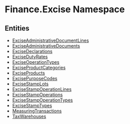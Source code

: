 ﻿---
uid: Finance.Excise
---
# Finance.Excise Namespace

## Entities
- [ExciseAdministrativeDocumentLines](Finance.Excise.ExciseAdministrativeDocumentLines.md)  
- [ExciseAdministrativeDocuments](Finance.Excise.ExciseAdministrativeDocuments.md)  
- [ExciseDeclarations](Finance.Excise.ExciseDeclarations.md)  
- [ExciseDutyRates](Finance.Excise.ExciseDutyRates.md)  
- [ExciseOperationTypes](Finance.Excise.ExciseOperationTypes.md)  
- [ExciseProductCategories](Finance.Excise.ExciseProductCategories.md)  
- [ExciseProducts](Finance.Excise.ExciseProducts.md)  
- [ExcisePurposeCodes](Finance.Excise.ExcisePurposeCodes.md)  
- [ExciseStampLots](Finance.Excise.ExciseStampLots.md)  
- [ExciseStampOperationLines](Finance.Excise.ExciseStampOperationLines.md)  
- [ExciseStampOperations](Finance.Excise.ExciseStampOperations.md)  
- [ExciseStampOperationTypes](Finance.Excise.ExciseStampOperationTypes.md)  
- [ExciseStampTypes](Finance.Excise.ExciseStampTypes.md)  
- [MeasuringTransactions](Finance.Excise.MeasuringTransactions.md)  
- [TaxWarehouses](Finance.Excise.TaxWarehouses.md)  


